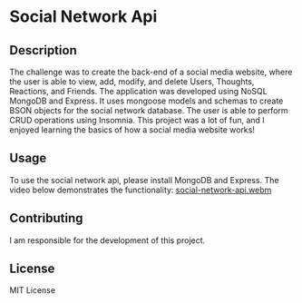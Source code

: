# Social Network Api

## Description

The challenge was to create the back-end of a social media website, where the user is able to view, add, modify, and delete Users, Thoughts, Reactions, and Friends. The application was developed using NoSQL MongoDB and Express. It uses mongoose models and schemas to create BSON objects for the social network database. The user is able to perform CRUD operations using Insomnia. This project was a lot of fun, and I enjoyed learning the basics of how a social media website works! 


## Usage

To use the social network api, please install MongoDB and Express. The video below demonstrates the functionality:
[social-network-api.webm](https://github.com/beastrobel/social-network-api/assets/137853377/ff1b3cb1-3a3d-4ec0-99a3-83d53b0fb88b)


## Contributing

I am responsible for the development of this project. 


## License

MIT License
